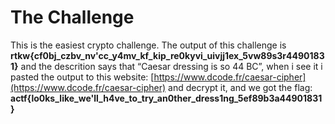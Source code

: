 # The Challenge

This is the easiest crypto challenge. The output of this challenge is **rtkw{cf0bj_czbv_nv'cc_y4mv_kf_kip_re0kyvi_uivjj1ex_5vw89s3r44901831}** and the descrition says that “Caesar dressing is so 44 BC”, when i see it i pasted the output to this website: [https://www.dcode.fr/caesar-cipher](https://www.dcode.fr/caesar-cipher) and decrypt it, and we got the flag: **actf{lo0ks_like_we'll_h4ve_to_try_an0ther_dress1ng_5ef89b3a44901831}**
